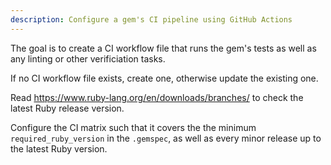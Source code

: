 ```yaml
---
description: Configure a gem's CI pipeline using GitHub Actions
---
```

The goal is to create a CI workflow file that runs the gem's tests as well as any linting or other verificiation tasks.

If no CI workflow file exists, create one, otherwise update the existing one.

Read https://www.ruby-lang.org/en/downloads/branches/ to check the latest Ruby release version.

Configure the CI matrix such that it covers the the minimum `required_ruby_version` in the `.gemspec`, as well as every minor release up to the latest Ruby version.
